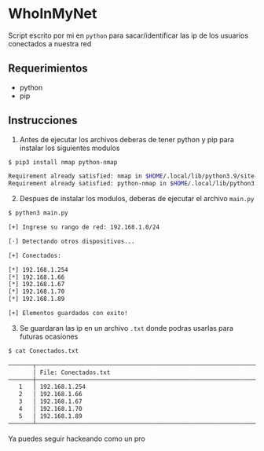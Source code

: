 # WhoInMyNet

Script escrito por mi en `python` para sacar/identificar las ip de los usuarios conectados a nuestra red

## Requerimientos

* python
* pip

## Instrucciones

1. Antes de ejecutar los archivos deberas de tener python y pip para instalar los siguientes modulos

~~~bash
$ pip3 install nmap python-nmap

Requirement already satisfied: nmap in $HOME/.local/lib/python3.9/site-packages (0.0.1)
Requirement already satisfied: python-nmap in $HOME/.local/lib/python3.9/site-packages (0.7.1)
~~~

2. Despues de instalar los modulos, deberas de ejecutar el archivo `main.py`

~~~bash
$ python3 main.py

[+] Ingrese su rango de red: 192.168.1.0/24

[·] Detectando otros dispositivos...

[+] Conectados:

[*] 192.168.1.254
[*] 192.168.1.66
[*] 192.168.1.67
[*] 192.168.1.70
[*] 192.168.1.89

[+] Elementos guardados con exito!
~~~

3. Se guardaran las ip en un archivo `.txt` donde podras usarlas para futuras ocasiones

~~~bash
$ cat Conectados.txt

───────┬────────────────────────────────────────────────────────────────────────────────────────────────────────
       │ File: Conectados.txt
───────┼────────────────────────────────────────────────────────────────────────────────────────────────────────
   1   │ 192.168.1.254
   2   │ 192.168.1.66
   3   │ 192.168.1.67
   4   │ 192.168.1.70
   5   │ 192.168.1.89
───────┴────────────────────────────────────────────────────────────────────────────────────────────────────────

~~~

Ya puedes seguir hackeando como un pro


